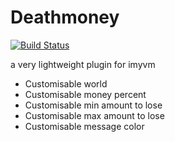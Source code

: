 # Deathmoney
[![Build Status](https://travis-ci.com/ImyvmCircle/Deathmoney.svg?branch=master)](https://travis-ci.com/ImyvmCircle/Deathmoney)

a very lightweight plugin for imyvm
* Customisable world
* Customisable money percent
* Customisable min amount to lose
* Customisable max amount to lose
* Customisable message color
